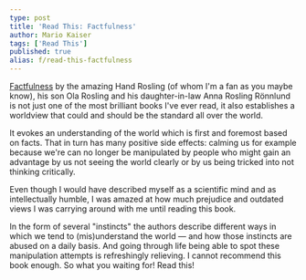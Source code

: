 ```yaml
---
type: post
title: 'Read This: Factfulness'
author: Mario Kaiser
tags: ['Read This']
published: true
alias: f/read-this-factfulness
---
```


[Factfulness](http://www.amazon.de/dp/1473637465/ref=nosim?tag=frgmnts-21) by the amazing Hand Rosling (of whom I'm a fan as you maybe know), his son Ola Rosling and his daughter-in-law Anna Rosling Rönnlund is not just one of the most brilliant books I've ever read, it also establishes a worldview that could and should be the standard all over the world.

It evokes an understanding of the world which is first and foremost based on facts. That in turn has many positive side effects: calming us for example because we're can no longer be manipulated by people who might gain an advantage by us not seeing the world clearly or by us being tricked into not thinking critically.

Even though I would have described myself as a scientific mind and as intellectually humble, I was amazed at how much prejudice and outdated views I was carrying around with me until reading this book.

In the form of several "instincts" the authors describe different ways in which we tend to (mis)understand the world — and how those instincts are abused on a daily basis. And going through life being able to spot these manipulation attempts is refreshingly relieving. I cannot recommend this book enough. So what you waiting for! Read this!
